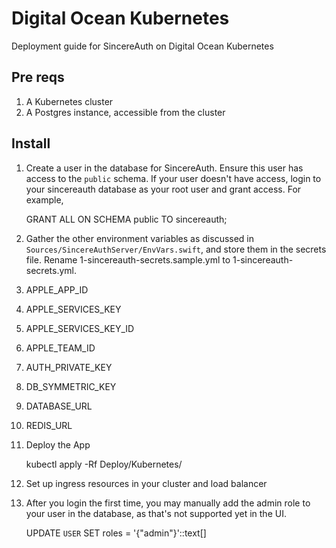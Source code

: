 # Digital Ocean Kubernetes

Deployment guide for SincereAuth on Digital Ocean Kubernetes

## Pre reqs

1. A Kubernetes cluster
2. A Postgres instance, accessible from the cluster

## Install

1. Create a user in the database for SincereAuth. Ensure this user has access to the `public` schema. If your user doesn't have access, login to your sincereauth database as your root user and grant access. For example,

    GRANT ALL ON SCHEMA public TO sincereauth;

2. Gather the other environment variables as discussed in `Sources/SincereAuthServer/EnvVars.swift`, and store them in the secrets file. Rename 1-sincereauth-secrets.sample.yml to 1-sincereauth-secrets.yml.

  1. APPLE_APP_ID
  2. APPLE_SERVICES_KEY
  3. APPLE_SERVICES_KEY_ID
  4. APPLE_TEAM_ID
  5. AUTH_PRIVATE_KEY
  6. DB_SYMMETRIC_KEY
  7. DATABASE_URL
  8. REDIS_URL

3. Deploy the App

    kubectl apply -Rf Deploy/Kubernetes/

4. Set up ingress resources in your cluster and load balancer

5. After you login the first time, you may manually add the admin role to your user in the database, as that's not supported yet in the UI.

    UPDATE `USER` SET roles = '{"admin"}'::text[]

